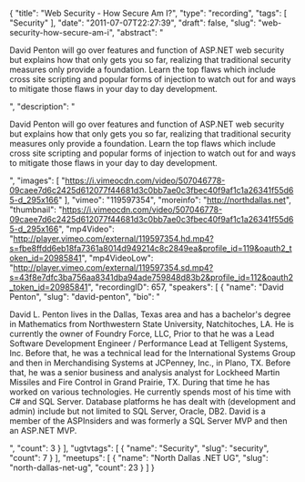 {
  "title": "Web Security - How Secure Am I?",
  "type": "recording",
  "tags": [
    "Security"
  ],
  "date": "2011-07-07T22:27:39",
  "draft": false,
  "slug": "web-security-how-secure-am-i",
  "abstract": "<p>David Penton will go over features and function of ASP.NET web security but explains how that only gets you so far, realizing that traditional security measures only provide a foundation. Learn the top flaws which include cross site scripting and popular forms of injection to watch out for and ways to mitigate those flaws in your day to day development.</p>",
  "description": "<p>David Penton will go over features and function of ASP.NET web security but explains how that only gets you so far, realizing that traditional security measures only provide a foundation. Learn the top flaws which include cross site scripting and popular forms of injection to watch out for and ways to mitigate those flaws in your day to day development.</p>",
  "images": [
    "https://i.vimeocdn.com/video/507046778-09caee7d6c2425d612077f44681d3c0bb7ae0c3fbec40f9af1c1a26341f55d65-d_295x166"
  ],
  "vimeo": "119597354",
  "moreinfo": "http://northdallas.net",
  "thumbnail": "https://i.vimeocdn.com/video/507046778-09caee7d6c2425d612077f44681d3c0bb7ae0c3fbec40f9af1c1a26341f55d65-d_295x166",
  "mp4Video": "http://player.vimeo.com/external/119597354.hd.mp4?s=fbe8ffdd6eb18fa7361a8014d949214c8c2849ea&profile_id=119&oauth2_token_id=20985841",
  "mp4VideoLow": "http://player.vimeo.com/external/119597354.sd.mp4?s=43f8e7dfc3ba756aa8341dba94ade759848d83b2&profile_id=112&oauth2_token_id=20985841",
  "recordingID": 657,
  "speakers": [
    {
      "name": "David Penton",
      "slug": "david-penton",
      "bio": "<p>David L. Penton lives in the Dallas, Texas area and has a bachelor's degree in Mathematics from Northwestern State University, Natchitoches, LA. He is currently the owner of Foundry Force, LLC, Prior to that he was a Lead Software Development Engineer / Performance Lead at Telligent Systems, Inc. Before that, he was a technical lead for the International Systems Group and then in Merchandising Systems at JCPenney, Inc., in Plano, TX. Before that, he was a senior business and analysis analyst for Lockheed Martin Missiles and Fire Control in Grand Prairie, TX. During that time he has worked on various technologies. He currently spends most of his time with C# and SQL Server. Database platforms he has dealt with (development and admin) include but not limited to SQL Server, Oracle, DB2.  David is a member of the ASPInsiders and was formerly a SQL Server MVP and then an ASP.NET MVP.</p>",
      "count": 3
    }
  ],
  "ugtvtags": [
    {
      "name": "Security",
      "slug": "security",
      "count": 7
    }
  ],
  "meetups": [
    {
      "name": "North Dallas .NET UG",
      "slug": "north-dallas-net-ug",
      "count": 23
    }
  ]
}